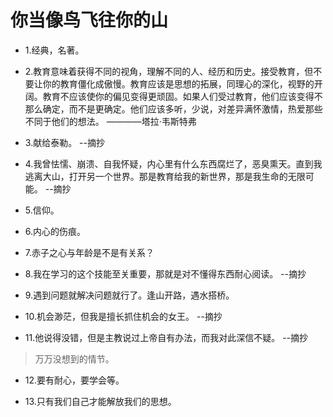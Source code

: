 # 你当像鸟飞往你的山

- 1.经典，名著。

- 2.教育意味着获得不同的视角，理解不同的人、经历和历史。接受教育，但不要让你的教育僵化成傲慢。教育应该是思想的拓展，同理心的深化，视野的开阔。教育不应该使你的偏见变得更顽固。如果人们受过教育，他们应该变得不那么确定，而不是更确定。他们应该多听，少说，对差异满怀激情，热爱那些不同于他们的想法。 ————塔拉·韦斯特弗

- 3.献给泰勒。 --摘抄

- 4.我曾怯懦、崩溃、自我怀疑，内心里有什么东西腐烂了，恶臭熏天。直到我逃离大山，打开另一个世界。那是教育给我的新世界，那是我生命的无限可能。 --摘抄

- 5.信仰。

- 6.内心的伤痕。

- 7.赤子之心与年龄是不是有关系？

- 8.我在学习的这个技能至关重要，那就是对不懂得东西耐心阅读。 --摘抄

- 9.遇到问题就解决问题就行了。逢山开路，遇水搭桥。

- 10.机会渺茫，但我是擅长抓住机会的女王。 --摘抄

- 11.他说得没错，但是主教说过上帝自有办法，而我对此深信不疑。 --摘抄

>万万没想到的情节。

- 12.要有耐心，要学会等。

- 13.只有我们自己才能解放我们的思想。
